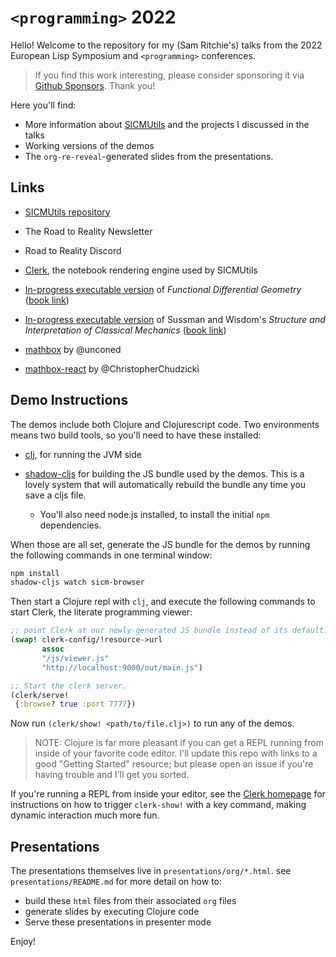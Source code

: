 # `<programming>` 2022

Hello! Welcome to the repository for my (Sam Ritchie's) talks from the 2022
European Lisp Symposium and `<programming>` conferences.

> If you find this work interesting, please consider sponsoring it via [Github
> Sponsors](https://github.com/sponsors/sritchie). Thank you!

Here you'll find:

- More information about [SICMUtils][SICMUTILS] and the projects I discussed in
  the talks
- Working versions of the demos
- The `org-re-reveal`-generated slides from the presentations.

## Links

- [SICMUtils repository][SICMUTILS]

- The Road to Reality Newsletter

- Road to Reality Discord

- [Clerk][CLERK], the notebook rendering engine used by SICMUtils

- [In-progress executable version](https://github.com/sicmutils/fdg-book) of
  _Functional Differential Geometry_ ([book link][FDG])

- [In-progress executable version](https://github.com/sicmutils/sicm-book) of
  Sussman and Wisdom's _Structure and Interpretation of Classical Mechanics_
  ([book link][SICM])

- [mathbox](https://gitgud.io/unconed/mathbox) by @unconed

- [mathbox-react](https://github.com/ChristopherChudzicki/mathbox-react) by
  @ChristopherChudzicki

## Demo Instructions

The demos include both Clojure and Clojurescript code. Two environments means
two build tools, so you'll need to have these installed:

- [clj](), for running the JVM side

- [shadow-cljs]() for building the JS bundle used by the demos. This is a lovely
  system that will automatically rebuild the bundle any time you save a cljs
  file.

  - You'll also need node.js installed, to install the initial `npm`
    dependencies.

When those are all set, generate the JS bundle for the demos by running the
following commands in one terminal window:

```bash
npm install
shadow-cljs watch sicm-browser
```

Then start a Clojure repl with `clj`, and execute the following commands to start Clerk, the literate programming viewer:

```clojure
;; point Clerk at our newly-generated JS bundle instead of its default:
(swap! clerk-config/!resource->url
       assoc
       "/js/viewer.js"
       "http://localhost:9000/out/main.js")

;; Start the clerk server.
(clerk/serve!
 {:browse? true :port 7777})
```

Now run `(clerk/show! <path/to/file.clj>)` to run any of the demos.

> NOTE: Clojure is far more pleasant if you can get a REPL running from inside
> of your favorite code editor. I'll update this repo with links to a good
> "Getting Started" resource; but please open an issue if you're having trouble
> and I'll get you sorted.

If you're running a REPL from inside your editor, see the [Clerk
homepage][CLERK] for instructions on how to trigger `clerk-show!` with a key
command, making dynamic interaction much more fun.

## Presentations

The presentations themselves live in `presentations/org/*.html`. see
`presentations/README.md` for more detail on how to:

- build these `html` files from their associated `org` files
- generate slides by executing Clojure code
- Serve these presentations in presenter mode

Enjoy!

[CLERK]: https://github.com/nextjournal/clerk
[SICMUTILS]: https://github.com/sicmutils/sicmutils
[SICM]: http://mitpress.mit.edu/books/structure-and-interpretation-classical-mechanics
[FDG]: http://mitpress.mit.edu/books/functional-differential-geometry

